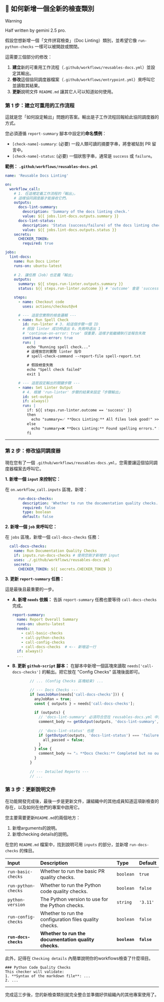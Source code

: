 ## 📄 如何新增一個全新的檢查類別

> [!WARNING]
> Half written by gemini 2.5 pro.

假設您想新增一個「文件拼寫檢查」（Doc Linting）類別，並希望它像 `run-python-checks` 一樣可以被開啟或關閉。

這需要三個部分的修改：

1.  **建立**新的可重用工作流程（`.github/workflows/reusables-docs.yml`）並設定其輸出。
2.  **修改**這個協同調度器檔案（`.github/workflows/entrypoint.yml`）來呼叫它並讀取其結果。
3. **更新**說明文件 `README.md` 讓其它人可以知道如何使用。

### 第 1 步：建立可重用的工作流程

這就是您「如何設定輸出」問題的答案。輸出是子工作流程回報給此協同調度器的方式。

您必須遵循 `report-summary` 腳本中設定的**命名慣例**：

  * `[check-name]-summary`: (必要) 一段人類可讀的摘要字串，將會被貼到 PR 留言中。
  * `[check-name]-status`: (必要) 一個狀態字串，通常是 `success` 或 `failure`。

**範例： `.github/workflows/reusables-docs.yml`**

```yaml
name: 'Reusable Docs Linting'

on:
  workflow_call:
    # 1. 在這裡定義工作流程的「輸出」，
    # 這樣協同調度器才能接收它們。
    outputs:
      docs-lint-summary:
        description: 'Summary of the docs linting check.'
        value: ${{ jobs.lint-docs.outputs.summary }}
      docs-lint-status:
        description: 'Status (success/failure) of the docs linting check.'
        value: ${{ jobs.lint-docs.outputs.status }}
    secrets:
      CHECKER_TOKEN:
        required: true

jobs:
  lint-docs:
    name: Run Docs Linter
    runs-on: ubuntu-latest
    
    # 2. 讓任務（Job）也定義「輸出」
    outputs:
      summary: ${{ steps.run-linter.outputs.summary }}
      status: ${{ steps.run-linter.outcome }} # 'outcome' 會是 'success' 或 'failure'

    steps:
      - name: Checkout code
        uses: actions/checkout@v4

      # --- 這是您實際的檢查邏輯 ---
      - name: Run Spell Check
        id: run-linter # 3. 給這個步驟一個 ID
        # 假設 linter 成功時退出 0，失敗時退出 1
        # 'continue-on-error: true' 很重要，這樣才能繼續執行並報告失敗
        continue-on-error: true
        run: |
          echo "Running spell check..."
          # 這裡放您的實際 linter 指令
          # spell-check-command --report-file spell-report.txt
          
          # 假設檢查失敗
          echo "Spell check failed"
          exit 1 

      # --- 這是設定輸出的關鍵步驟 ---
      - name: Set Linter Output
        # 4. 根據 'run-linter' 步驟的結果來設定「步驟輸出」
        id: set-output
        if: always()
        run: |
          if: ${{ steps.run-linter.outcome == 'success' }}
          then
            echo "summary=✅ **Docs Linting:** All files look good!" >> $GITHUB_OUTPUT
          else
            echo "summary=❌ **Docs Linting:** Found spelling errors." >> $GITHUB_OUTPUT
          fi
```

-----

### 第 2 步：修改協同調度器

現在您有了一個 `.github/workflows/reusables-docs.yml`，您需要讓這個協同調度器檔案去呼叫它。

**1. 新增一個 `input` 來控制它：**

在 `on.workflow_call.inputs` 區塊，新增：

```yaml
      run-docs-checks:
        description: 'Whether to run the documentation quality checks.'
        required: false
        type: boolean
        default: false
```

**2. 新增一個 `job` 來呼叫它：**

在 `jobs` 區塊，新增一個 `call-docs-checks` 任務：

```yaml
  call-docs-checks:
    name: Run Documentation Quality Checks
    if: inputs.run-docs-checks # 使用您剛才新增的 input
    uses: ./.github/workflows/reusables-docs.yml
    secrets:
      CHECKER_TOKEN: ${{ secrets.CHECKER_TOKEN }}
```

**3. 更新 `report-summary` 任務：**

這是最後且最重要的一步。

  * **A. 新增 `needs` 依賴：**
    告訴 `report-summary` 任務也要等待 `call-docs-checks` 完成。

    ```yaml
    report-summary:
      name: Report Overall Summary
      runs-on: ubuntu-latest
      needs:
        - call-basic-checks
        - call-python-checks
        - call-config-checks
        - call-docs-checks  # <-- 新增這一行
      if: always()
      ...
    ```

  * **B. 更新 `github-script` 腳本：**
    在腳本中新增一個區塊來讀取 `needs['call-docs-checks']` 的輸出。把它放在 "Config Checks" 區塊後面即可。

    ```javascript
            // ... (Config Checks 區塊結束) ...

            // --- Docs Checks ---
            if (wasJobRun(needs['call-docs-checks'])) {
              anyJobRan = true;
              const { outputs } = needs['call-docs-checks'];
              
              if (outputs) {
                // 'docs-lint-summary' 必須符合您在 reusables-docs.yml 中定義的 output 名稱
                comment_body += getOutput(outputs, 'docs-lint-summary', '⚠️ **Docs Linting:** No output received') + "\n";
                
                // 'docs-lint-status' 也是
                if (getOutput(outputs, 'docs-lint-status') === 'failure') {
                  all_passed = false;
                }
              } else {
                comment_body += "⚠️ **Docs Checks:** Completed but no outputs received\n";
              }
            }
            
            // --- Detailed Reports ---
            // ...
    ```

### 第 3 步：更新說明文件


在功能開發完成後，最後一步是更新文件，讓組織中的其他成員知道這項新檢查的存在，以及如何在他們的專案中啟用它。

您主要需要更新`README.md`的兩個地方：

1. 新增arguments的說明。
2. 新增checking details的說明。 


在您的 `README.md` 檔案中，找到說明可用 `inputs` 的部分，並新增 `run-docs-checks` 的條目。

| Input | Description | Type | Default |
| :--- | :--- | :--- | :--- |
| `run-basic-checks` | Whether to run the basic PR quality checks. | `boolean` | `true` |
| `run-python-checks` | Whether to run the Python code quality checks. | `boolean` | `false` |
| `python-version` | The Python version to use for the Python checks. | `string` | `'3.11'` |
| `run-config-checks` | Whether to run the configuration files quality checks. | `boolean` | `false` |
| **`run-docs-checks`** | **Whether to run the documentation quality checks.** | **`boolean`** | **`false`** |

此外，記得在 `Checking details` 內簡單說明你的workflows檢查了什麼項目。


```
### Python Code Quality Checks
This checker will validate:
1. **Syntax of the markdown file**: ...
2. ... 
```

-----

完成這三步後，您的新檢查類別就完全整合並準備好供組織內的其他專案使用了。
